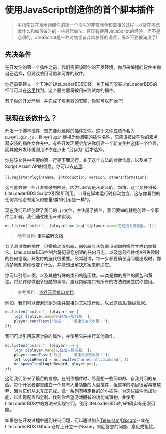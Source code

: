 # 使用JavaScript创造你的首个脚本插件

> 本指南旨在展示创建你的第一个插件的非常简单和直接的过程--以及在考虑做什么和如何做时的一些最佳做法。建议有使用JavaScript的经验，但不是必须的。JavaScript是一种对初学者非常友好的语言，所以不要被淹没了!

## 先决条件

在开发你的第一个插件之前，我们需要设置你的开发环境。你用来编程的软件由你自己选择，但建议使用可信和可靠的软件。

你还需要建立一个干净的LiteLoaderBDS安装，关于如何安装LiteLoaderBDS的细节可以在[这里](../Usage)找到。这个服务器将被用来测试你的插件。

有了你的开发环境，并完成了服务器的安装，你就可以开始了!

## 我现在该做什么？

开发一个脚本插件，首先要创建你的插件文件。这个文件应该命名为 `LLMyPlugin.js`，将 `MyPlugin` 替换为你想要的插件名称。它应该被放在你的服务器安装的插件文件夹中。有些开发环境会允许你创建一个新文件并选择一个位置，而其他开发环境则允许你在点击 "另存为" 后才选择。

你在该文件中需要的第一行是下面这行。关于这个方法的参数信息，以及关于Script Assist API的信息，你可以去[这里](ScriptAPI/ScriptHelp)。

`ll.registerPlugin(name, introduction, version, otherInformation)`。

这可能会使一些开发者感到困惑，因为`ll`应该是未定义的。然而，这个文件将被LiteLoaderBDS ScriptX引擎所利用。`ll`将在脚本运行时自动包含。这与你看到的任何其他没有定义的变量/类的引用是一样的。

现在我们已经创建了我们的`.js`文件，并注册了插件，我们要做的就是创建一个事件监听器。我们通过使用`mc`来实现。

```js
mc.listen("onJoin", (player) => log(`${player.name}已经加入服务器。`));
```
> 参考资料: [事件监听文档](EventAPI/Listen)

为了测试你的插件，只需启动服务器，服务器应该能够识别你的插件并成功加载它。LiteLoaderBDS控制台将记录您创建的任何日志，以及您的插件或API失败时的任何错误。开发时的迭代很重要。经常测试，每一步都要确保当问题出现时，你清楚地知道你改变了什么，并能想出解决方案来解决它。

你可以引用`mc`类，以及其他特殊的类和构造函数。`mc`类是你的插件的面包和黄油，将允许你做很多很酷的事情。游戏内容接口有所有的方法和属性供你使用。
> 参考资料：[游戏元素接口文档](GameAPI/Basic)

例如，我们可以使用玩家对象并直接对其采取行动，以发送信息/操纵玩家。

```js
mc.listen("onJoin", (player) => {
    log(`${player.name}已经加入服务器。`)。
    player.sendToast('欢迎！', '感谢您游玩本服！');
});
```

我们可以引用玩家对象的属性，并使用它来执行其他动作。

```js
mc.listen("onJoin", (player) => {
    log(`${player.name}已经加入服务器。`)。
    player.sendToast('欢迎！', '感谢您游玩本服！');
    let loginReward = mc.newItem('minecraft:diamond', 1);
    mc.spawnItem(loginReward, player.pos)。
});
```

这给我们带来了最后的考虑。在制作插件时，尽量想一些简单的、自我封闭的东西。每个开发者都想建立一个具有大量功能的大型插件，但这样的项目很容易被放弃，因为它们从未真正完成。做一系列有特定目的的小插件。为这些插件添加功能，以实现配置和定制。找到你希望游戏拥有的功能或事物，并使用LiteLoaderBDS中的方法来实现它们。使用LiteLoaderBDS的API确实有无限可能。

如果您在开发过程中遇到任何问题，可以通过加入[Telegram](https://t.me/LiteLoader)/[Discord](https://discord.gg/5HU3cJsVZ5)--或在LiteLoaderBDS Github 仓库上开立一个issue，来回答您的问题、意见或担忧。